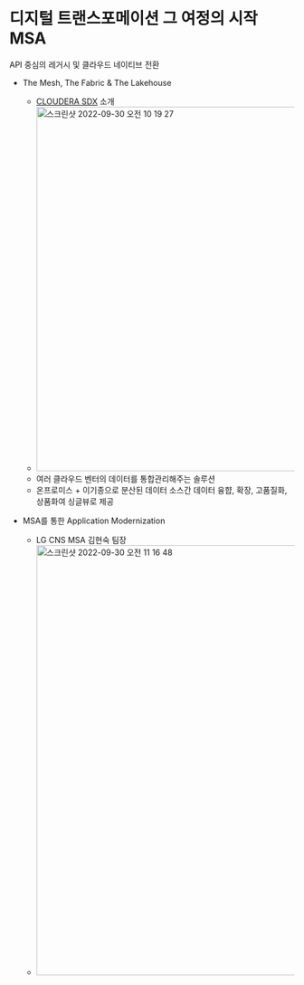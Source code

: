 # 디지털 트랜스포메이션 그 여정의 시작 MSA

API 중심의 레거시 및 클라우드 네이티브 전환

- The Mesh, The Fabric & The Lakehouse

  - [CLOUDERA SDX](https://www.cloudera.com/products/sdx.html) 소개
  - <img width="644" alt="스크린샷 2022-09-30 오전 10 19 27" src="https://user-images.githubusercontent.com/68217334/193169543-19318d81-3995-45f2-937e-bcb6c9fc9be8.png">
  - 여러 클라우드 벤터의 데이터를 통합관리해주는 솔루션
  - 온프로미스 + 이기종으로 분산된 데이터 소스간 데이터 융햡, 확장, 고품질화, 상품화여 싱글뷰로 제공

- MSA를 통한 Application Modernization
  - LG CNS MSA 김현숙 팀장
  - <img width="760" alt="스크린샷 2022-09-30 오전 11 16 48" src="https://user-images.githubusercontent.com/68217334/193175874-58b6ff22-e232-41ef-a926-0ef8c8ea4ea9.png">

